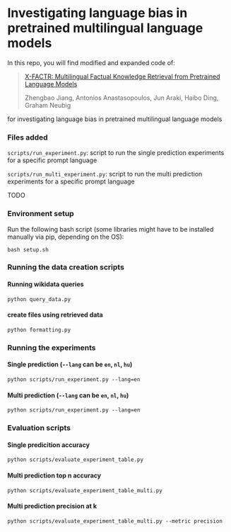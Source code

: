 # Investigating language bias in pretrained multilingual language models

In this repo, you will find modified and expanded code of: 
> [X-FACTR: Multilingual Factual Knowledge Retrieval from Pretrained Language Models](https://arxiv.org/abs/2010.06189)
>
> Zhengbao Jiang, Antonios Anastasopoulos, Jun Araki, Haibo Ding, Graham Neubig

for investigating language bias in pretrained multilingual language models

### Files added

```scripts/run_experiment.py```: script to run the single prediction experiments for a specific prompt language

```scripts/run_multi_experiment.py```: script to run the multi prediction experiments for a specific prompt language

TODO

### Environment setup
Run the following bash script (some libraries might have to be installed manually via pip, depending on the OS):
```shell
bash setup.sh
```
### Running the data creation scripts
#### Running wikidata queries
```shell
python query_data.py
```

#### create files using retrieved data
```shell
python formatting.py
```

### Running the experiments
#### Single prediction (```--lang``` can be ```en```, ```nl```, ```hu```)
```shell
python scripts/run_experiment.py --lang=en
```
#### Multi prediction (```--lang``` can be ```en```, ```nl```, ```hu```)
```shell
python scripts/run_experiment.py --lang=en
```
### Evaluation scripts
#### Single predicition accuracy
```shell
python scripts/evaluate_experiment_table.py
```

#### Multi prediction top n accuracy
```shell
python scripts/evaluate_experiment_table_multi.py
```

#### Multi prediction precision at k
```shell
python scripts/evaluate_experiment_table_multi.py --metric precision
```






[//]: # (Typical usage of probing &#40;the script should be called from the base folder&#41;:  )

[//]: # (python .\scripts\probe.py --pids "P36" --pred_dir experiment_results --log_dir experiment_results --lang en --num_mask 1   )

[//]: # (useful arguments:  )

[//]: # (pids - prompt ids connected with a , -> "P36,P20"   )

[//]: # (pred_dir & log_dir - path to save the prediction and log files &#40;jsonl and csv&#41; -> experiment_results  )

[//]: # (lang - language to use -> en   )

[//]: # (num_mask - number of word to predict &#40;starting from 1&#41; -> 1  )

[//]: # (prompts - path of the folder which contains prompts for the model to use -> "own_prompts_en" )